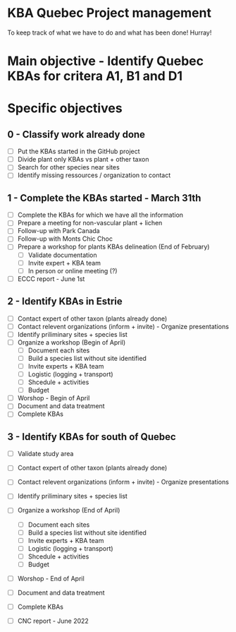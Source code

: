 # KBA Quebec Project management
To keep track of what we have to do and what has been done! Hurray!

# Main objective - Identify Quebec KBAs for critera A1, B1 and D1

# Specific objectives

## 0 - Classify work already done
- [ ] Put the KBAs started in the GitHub project
- [ ] Divide plant only KBAs vs plant + other taxon
- [ ] Search for other species near sites
- [ ] Identify missing ressources / organization to contact

## 1 - Complete the KBAs started - March 31th
- [ ] Complete the KBAs for which we have all the information
- [ ] Prepare a meeting for non-vascular plant + lichen
- [ ] Follow-up with Park Canada
- [ ] Follow-up with Monts Chic Choc
- [ ] Prepare a workshop for plants KBAs delineation (End of February)
    - [ ] Validate documentation
    - [ ] Invite expert + KBA team
    - [ ] In person or online meeting (?)
- [ ] ECCC report - June 1st

## 2 - Identify KBAs in Estrie
- [ ] Contact expert of other taxon (plants already done)
- [ ] Contact relevent organizations (inform + invite) - Organize presentations
- [ ] Identify priliminary sites + species list
- [ ] Organize a workshop (Begin of April)
  - [ ] Document each sites
  - [ ] Build a species list without site identified
  - [ ] Invite experts + KBA team
  - [ ] Logistic (logging + transport)
  - [ ] Shcedule + activities
  - [ ] Budget
- [ ] Worshop - Begin of April
- [ ] Document and data treatment
- [ ] Complete KBAs

## 3 - Identify KBAs for south of Quebec
- [ ] Validate study area
- [ ] Contact expert of other taxon (plants already done)
- [ ] Contact relevent organizations (inform + invite) - Organize presentations
- [ ] Identify priliminary sites + species list
- [ ] Organize a workshop (End of April)
  - [ ] Document each sites
  - [ ] Build a species list without site identified
  - [ ] Invite experts + KBA team
  - [ ] Logistic (logging + transport)
  - [ ] Shcedule + activities
  - [ ] Budget
- [ ] Worshop - End of April
- [ ] Document and data treatment
- [ ] Complete KBAs
- [ ] CNC report - June 2022

